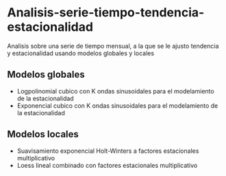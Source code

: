 # Analisis-serie-tiempo-tendencia-estacionalidad
Analisis sobre una serie de tiempo mensual, a la que se le ajusto tendencia y estacionalidad usando modelos globales y locales

## Modelos globales
- Logpolinomial cubico con K ondas sinusoidales para el modelamiento de la estacionalidad
- Exponencial cubico con K ondas sinusoidales para el modelamiento de la estacionalidad

## Modelos locales
- Suavisamiento exponencial Holt-Winters a factores estacionales multiplicativo
- Loess lineal combinado con factores estacionales multiplicativo
